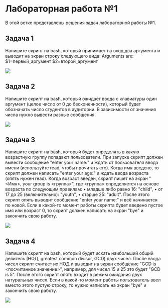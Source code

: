 # Лабораторная работа №1
В этой ветке представлены решения задач лабораторной работы №1. 
## Задача 1
Напишите скрипт на bash, который принимает на вход два аргумента и выводит на экран строку следующего вида:
Arguments are: $1=первый_аргумент $2=второй_аргумент

<img src="https://i.ibb.co/Mgj8sS8/2022-09-05-15-37-40.png">

## Задача 2
Напишите скрипт на bash, который ожидает ввода с клавиатуры один аргумент (целое число от 0 до бесконечности), который будет обозначать число студентов в аудитории. В зависимости от значения числа нужно вывести разные сообщения.

<img src="https://i.ibb.co/8rzhdZV/2022-09-05-15-48-30.png">

## Задача 3
Напишите скрипт на bash, который будет определять в какую возрастную группу попадают пользователи. При запуске скрипт должен вывести сообщение "enter
your name:" и ждать от пользователя ввода имени (используйте read, чтобы прочитать его). Когда имя введено, то скрипт должен написать "enter your age:"
и ждать ввода возраста (опять нужен read). Когда возраст введен, скрипт пишет на экран "<Имя>, your group is <группа>", где <группа> определяется на основе
возраста по следующим правилам:
• младше либо равно 16: "child",
• от 17 до 25 (включительно): "youth",
• старше 25: "adult".
После этого скрипт опять выводит сообщение "enter your name:" и всё начинается по новой. Если в какой-то момент работы скрипта будет введено пустое имя или возраст 0, то скрипт должен написать на экран "bye" и закончить свою работу.

<img src="https://i.ibb.co/JWTX4Nh/2022-09-05-15-53-45.png">

## Задача 4
Напишите скрипт на bash, который будет искать наибольший общий делитель (НОД, greatest common divisor, GCD) двух чисел. После ввода чисел скрипт считает их НОД и выводит на экран сообщение "GCD is <посчитанное значение>", например, для чисел 15 и 25 это будет "GCD is 5". После этого скрипт опять входит в режим ожидания двух натуральных чисел. Если в какой-то момент работы пользователь ввел вместо этого пустую строку, то нужно написать на экран "bye" и закончить свою работу.

<img src="https://i.ibb.co/Rvq6HCw/2022-09-05-16-00-33.png">

